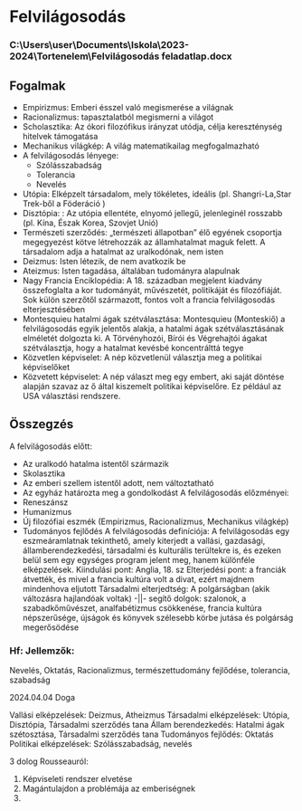 # Felvilágosodás
### C:\Users\user\Documents\Iskola\2023-2024\Tortenelem\Felvilágosodás feladatlap.docx
## Fogalmak
- Empirizmus: Emberi ésszel való megismerése a világnak
- Racionalizmus: tapasztalatból megismerni a világot
- Scholasztika: Az ókori filozófikus irányzat utódja, célja kereszténység hitelvek támogatása
- Mechanikus világkép: A világ matematikailag megfogalmazható 
- A felvilágosodás lényege:
  - Szólásszabadság
  - Tolerancia
  - Nevelés
- Utópia: Elképzelt társadalom, mely tökéletes, ideális (pl. Shangri-La,Star Trek-ből a Föderáció )
- Disztópia: : Az utópia ellentéte, elnyomó jellegű, jelenleginél rosszabb (pl. Kína, Észak Korea, Szovjet Unió)
- Természeti szerződés: „természeti állapotban” élő egyének csoportja megegyezést kötve létrehozzák az államhatalmat maguk felett. A társadalom adja a hatalmat az uralkodónak, nem isten
- Deizmus: Isten létezik, de nem avatkozik be
- Ateizmus: Isten tagadása, általában tudományra alapulnak
- Nagy Francia Enciklopédia: A 18. században megjelent kiadvány összefoglalta a kor tudományát, művészetét, politikáját és filozófiáját. Sok külön szerzőtől származott, fontos volt a francia felvilágosodás elterjesztésében 
- Montesquieu hatalmi ágak szétválasztása: Montesquieu (Monteskiő) a felvilágosodás egyik jelentős alakja, a hatalmi ágak szétválasztásának elméletét dolgozta ki. A Törvényhozói, Bírói és Végrehajtói ágakat szétválasztja, hogy a hatalmat kevésbé koncentrálttá tegye 
- Közvetlen képviselet: A nép közvetlenül választja meg a politikai képviselőket
- Közvetett képviselet: A nép választ meg egy embert, aki saját döntése alapján szavaz az ő által kiszemelt politikai képviselőre. Ez például az USA választási rendszere.

## Összegzés
A felvilágosodás előtt:
- Az uralkodó hatalma istentől származik
- Skolasztika
- Az emberi szellem istentől adott, nem változtatható
- Az egyház határozta meg a gondolkodást
A felvilágosodás előzményei:
- Reneszánsz
- Humanizmus
- Új filozófiai eszmék (Empirizmus, Racionalizmus, Mechanikus világkép)
- Tudományos fejlődés
A felvilágosodás definíciója: A felvilágosodás egy eszmeáramlatnak tekinthető, amely kiterjedt a vallási, gazdasági, államberendezkedési, társadalmi és kulturális terültekre is, és ezeken belül sem egy egységes program jelent meg, hanem különféle elképzelések. 
Kiindulási pont: Anglia, 18. sz
Elterjedési pont: a franciák átvették, és mivel a francia kultúra volt a divat, ezért majdnem mindenhova eljutott
Társadalmi elterjedtség: A polgárságban (akik változásra hajlandóak voltak)
-||- segítő dolgok: szalonok, a szabadkőművészet, analfabétizmus csökkenése, francia kultúra népszerűsége, újságok és könyvek szélesebb körbe jutása és polgárság megerősödése
### Hf: Jellemzők:
Nevelés, Oktatás, Racionalizmus, természettudomány fejlődése, tolerancia, szabadság

2024.04.04 Doga

Vallási elképzelések: Deizmus, Atheizmus
Társadalmi elképzelések: Utópia, Disztópia, Társadalmi szerződés tana
Állam berendezkedés: Hatalmi ágak szétosztása, Társadalmi szerződés tana
Tudományos fejlődés: Oktatás
Politikai elképzelések: Szólásszabadság, nevelés

3 dolog Rousseauról:
1. Képviseleti rendszer elvetése
2. Magántulajdon a problémája az emberiségnek
3. 